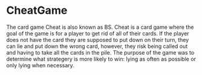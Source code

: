 # CheatGame

The card game Cheat is also known as BS. Cheat is a card game where the goal of the game is for a player to get rid of all of
their cards. If the player does not have the card they are supposed to put down on their turn, they can lie and put down the wrong card, however, they risk being called out and having to take all the cards in the pile. The purpose of the game was to determine what strategery is more likely to win: lying as often as possible or only lying when necessary.
